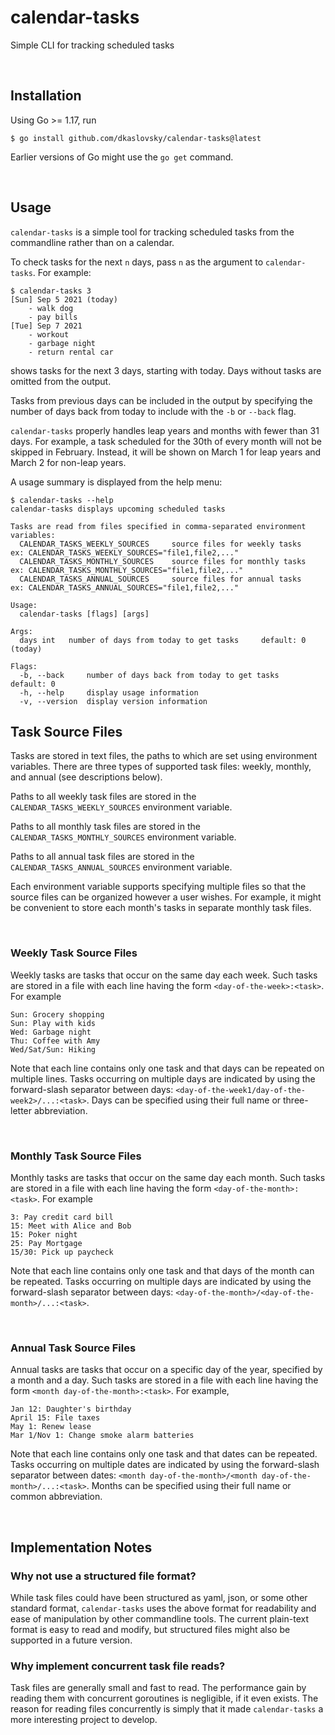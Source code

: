 # calendar-tasks
Simple CLI for tracking scheduled tasks

</br>

## Installation
Using Go >= 1.17, run
```
$ go install github.com/dkaslovsky/calendar-tasks@latest
```
Earlier versions of Go might use the `go get` command.

</br>

## Usage
`calendar-tasks` is a simple tool for tracking scheduled tasks from the commandline rather than on a calendar.

To check tasks for the next `n` days, pass `n` as the argument to `calendar-tasks`.
For example:
```
$ calendar-tasks 3
[Sun] Sep 5 2021 (today)
    - walk dog
    - pay bills
[Tue] Sep 7 2021
    - workout
    - garbage night
    - return rental car
```
shows tasks for the next 3 days, starting with today.
Days without tasks are omitted from the output.

Tasks from previous days can be included in the output by specifying the number of days back from today to include with the `-b` or `--back` flag.

`calendar-tasks` properly handles leap years and months with fewer than 31 days.
For example, a task scheduled for the 30th of every month will not be skipped in February.
Instead, it will be shown on March 1 for leap years and March 2 for non-leap years.

A usage summary is displayed from the help menu:
```
$ calendar-tasks --help
calendar-tasks displays upcoming scheduled tasks

Tasks are read from files specified in comma-separated environment variables:
  CALENDAR_TASKS_WEEKLY_SOURCES		source files for weekly tasks		ex: CALENDAR_TASKS_WEEKLY_SOURCES="file1,file2,..."
  CALENDAR_TASKS_MONTHLY_SOURCES	source files for monthly tasks		ex: CALENDAR_TASKS_MONTHLY_SOURCES="file1,file2,..."
  CALENDAR_TASKS_ANNUAL_SOURCES		source files for annual tasks		ex: CALENDAR_TASKS_ANNUAL_SOURCES="file1,file2,..."

Usage:
  calendar-tasks [flags] [args]

Args:
  days int	 number of days from today to get tasks 	default: 0 (today)

Flags:
  -b, --back	 number of days back from today to get tasks 	default: 0
  -h, --help	 display usage information
  -v, --version	 display version information
```

## Task Source Files
Tasks are stored in text files, the paths to which are set using environment variables.
There are three types of supported task files: weekly, monthly, and annual (see descriptions below).

Paths to all weekly task files are stored in the `CALENDAR_TASKS_WEEKLY_SOURCES` environment variable.

Paths to all monthly task files are stored in the `CALENDAR_TASKS_MONTHLY_SOURCES` environment variable.

Paths to all annual task files are stored in the `CALENDAR_TASKS_ANNUAL_SOURCES` environment variable.

Each environment variable supports specifying multiple files so that the source files can be organized however a user wishes.
For example, it might be convenient to store each month's tasks in separate monthly task files.

</br>

### Weekly Task Source Files
Weekly tasks are tasks that occur on the same day each week. Such tasks are stored in a file with each line having the form `<day-of-the-week>:<task>`. For example
```
Sun: Grocery shopping
Sun: Play with kids
Wed: Garbage night
Thu: Coffee with Amy
Wed/Sat/Sun: Hiking
```
Note that each line contains only one task and that days can be repeated on multiple lines.
Tasks occurring on multiple days are indicated by using the forward-slash separator between days: `<day-of-the-week1/day-of-the-week2>/...:<task>`.
Days can be specified using their full name or three-letter abbreviation.

</br>

### Monthly Task Source Files
Monthly tasks are tasks that occur on the same day each month. Such tasks are stored in a file with each line having the form `<day-of-the-month>:<task>`. For example
```
3: Pay credit card bill
15: Meet with Alice and Bob
15: Poker night
25: Pay Mortgage
15/30: Pick up paycheck
```
Note that each line contains only one task and that days of the month can be repeated.
Tasks occurring on multiple days are indicated by using the forward-slash separator between days: `<day-of-the-month>/<day-of-the-month>/...:<task>`.

</br>

### Annual Task Source Files
Annual tasks are tasks that occur on a specific day of the year, specified by a month and a day.
Such tasks are stored in a file with each line having the form `<month day-of-the-month>:<task>`.
For example,
```
Jan 12: Daughter's birthday
April 15: File taxes
May 1: Renew lease
Mar 1/Nov 1: Change smoke alarm batteries
```
Note that each line contains only one task and that dates can be repeated.
Tasks occurring on multiple dates are indicated by using the forward-slash separator between dates: `<month day-of-the-month>/<month day-of-the-month>/...:<task>`.
Months can be specified using their full name or common abbreviation.

</br>

## Implementation Notes

### Why not use a structured file format?
While task files could have been structured as yaml, json, or some other standard format, `calendar-tasks` uses the above format for readability and ease of manipulation by other commandline tools.
The current plain-text format is easy to read and modify, but structured files might also be supported in a future version.

### Why implement concurrent task file reads?
Task files are generally small and fast to read.
The performance gain by reading them with concurrent goroutines is negligible, if it even exists.
The reason for reading files concurrently is simply that it made `calendar-tasks` a more interesting project to develop.

